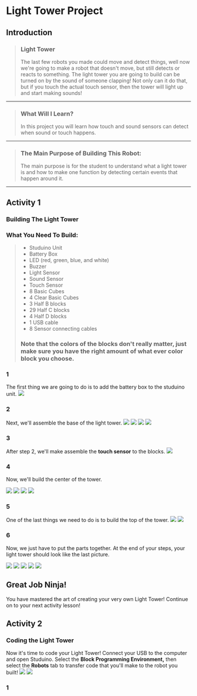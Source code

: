 # Light Tower Project
## Introduction
> ### Light Tower
> The last few robots you made could move and detect things, well now we're going to make a robot that doesn't move, but still detects or reacts to something. The light tower you are going to build can be turned on by the sound of someone clapping! Not only can it do that, but if you touch the actual touch sensor, then the tower will light up and start making sounds!

---

> ### What Will I Learn?
> In this project you will learn how touch and sound sensors can detect when sound or touch happens.

---

> ### The Main Purpose of Building This Robot:
> The main purpose is for the student to understand what a light tower is and how to make one function by detecting certain events that happen around it.

---

## Activity 1
### Building The Light Tower
### What You Need To Build:
> * Studuino Unit
> * Battery Box
> * LED (red, green, blue, and white)
> * Buzzer
> * Light Sensor
> * Sound Sensor
> * Touch Sensor
> * 8 Basic Cubes
> * 4 Clear Basic Cubes
> * 3 Half B blocks
> * 29 Half C blocks
> * 4 Half D blocks
> * 1 USB cable
> * 8 Sensor connecting cables
> ### Note that the colors of the blocks don't really matter, just make sure you have the right amount of what ever color block you choose.

### 1
The first thing we are going to do is to add the battery box to the studuino unit.
![](./1.JPG)

### 2 
Next, we'll assemble the base of the light tower.
![](./2.JPG)
![](./3.JPG)
![](./4.JPG)
![](./5.JPG)

### 3
After step 2, we'll make assemble the **touch sensor** to the blocks.
![](./6.JPG)

### 4
Now, we'll build the center of the tower.

![](./7.JPG)
![](./8.JPG)
![](./9.JPG)
![](./10.JPG)

### 5 
One of the last things we need to do is to build the top of the tower.
![](./11.JPG)
![](./12.JPG)

### 6 
Now, we just have to put the parts together. At the end of your steps, your light tower should look like the last picture.

![](./13.JPG)
![](./14.JPG)
![](./15.JPG)
![](./16.JPG)
![](./17.JPG)

## Great Job Ninja!
You have mastered the art of creating your very own Light Tower! Continue on to your next activity lesson!

## Activity 2
### Coding the Light Tower
Now it's time to code your Light Tower! Connect your USB to the computer and open Studuino. Select the **Block Programming Environment,** then select the **Robots** tab to transfer code that you'll make to the robot you built!
![](./code1One.JPG)
![](./code2Two.JPG)

### 1

